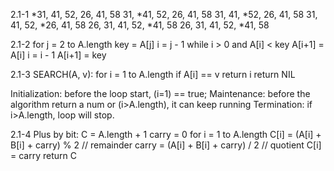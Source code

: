 2.1-1
*31, 41, 52, 26, 41, 58
31, *41, 52, 26, 41, 58
31, 41, *52, 26, 41, 58
31, 41, 52, *26, 41, 58
26, 31, 41, 52, *41, 58
26, 31, 41, 52, *41, 58

2.1-2
for j = 2 to A.length
    key = A[j]
    i = j - 1
    while i > 0 and A[i] < key
        A[i+1] = A[i]
        i = i - 1
    A[i+1] = key

2.1-3
SEARCH(A, v):
  for i = 1 to A.length
      if A[i] == v
          return i
  return NIL

Initialization: before the loop start, (i=1) == true;
Maintenance: before the algorithm return a num or (i>A.length), it can keep running
Termination: if i>A.length, loop will stop.

2.1-4
Plus by bit:
C = A.length + 1
carry = 0
for i = 1 to A.length
    C[i] = (A[i] + B[i] + carry) % 2  // remainder
    carry = (A[i] + B[i] + carry) / 2 // quotient
C[i] = carry
return C